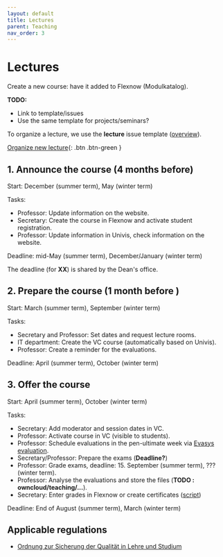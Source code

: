```yaml
---
layout: default
title: Lectures
parent: Teaching
nav_order: 3
---
```


# Lectures

Create a new course: have it added to Flexnow (Modulkatalog).

**TODO:**

- Link to template/issues
- Use the same template for projects/seminars?

To organize a lecture, we use the **lecture** issue template ([overview](https://github.com/digital-work-lab/handbook/labels/lecture)).

[Organize new lecture](https://github.com/digital-work-lab/handbook/issues/new?assignees=geritwagner&labels=lecture&projects=&template=01_LECTURE.md&title=lecture%3A+){: .btn .btn-green }

## 1. Announce the course (4 months before)
 
Start: December (summer term), May (winter term)

Tasks:

- Professor: Update information on the website.
- Secretary: Create the course in Flexnow and activate student registration.
- Professor: Update information in Univis, check information on the website.

Deadline: mid-May (summer term), December/January (winter term)

The deadline (for **XX**) is shared by the Dean's office.

## 2. Prepare the course (1 month before )

Start: March (summer term), September (winter term)

Tasks:

- Secretary and Professor: Set dates and request lecture rooms.
- IT department: Create the VC course (automatically based on Univis).
- Professor: Create a reminder for the evaluations.

Deadline: April (summer term), October (winter term)

## 3. Offer the course

Start: April (summer term), October (winter term)

Tasks:

- Secretary: Add moderator and session dates in VC.
- Professor: Activate course in VC (visible to students).
- Professor: Schedule evaluations in the pen-ultimate week via [Evasys evaluation](https://www.uni-bamberg.de/its/lehrevaluation/).
- Secretary/Professor: Prepare the exams (**Deadline?**)
- Professor: Grade exams, deadline: 15. September (summer term), ??? (winter term).
- Professor: Analyse the evaluations and store the files (**TODO : owncloud/teaching/...**).
- Secretary: Enter grades in Flexnow or create certificates ([script](https://github.com/digital-work-lab/handbook/tree/main/src/scheine))

Deadline: End of August (summer term), March (winter term)

## Applicable regulations

- [Ordnung zur Sicherung der Qualität in Lehre und Studium](https://www.uni-bamberg.de/fileadmin/www.abt-studium/Rechtsvorschriften/1Organisation/Evaluation%20Lehre%20Studium/O-Sicherung-Qualitaet-Lehre-Studium-1.pdf)
